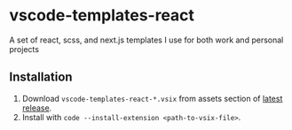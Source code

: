 # vscode-templates-react

A set of react, scss, and next.js templates I use for both work and personal projects

## Installation

1. Download `vscode-templates-react-*.vsix` from assets section of [latest release](https://github.com/hscheue/vscode-templates-react/releases).
2. Install with `code --install-extension <path-to-vsix-file>`.
